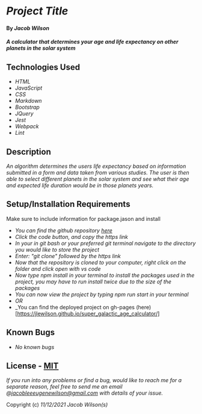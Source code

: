 # _Project Title_

#### By _**Jacob Wilson**_

#### _A calculator that determines your age and life expectancy on other planets in the solar system_

## Technologies Used

* _HTML_
* _JavaScript_
* _CSS_
* _Markdown_
* _Bootstrap_
* _JQuery_
* _Jest_
* _Webpack_
* _Lint_

## Description

_An algorithm determines the users life expectancy based on information submitted in a form and data taken from various studies. The user is then able to select different planets in the solar system and see what their age and expected life duration would be in those planets years._

## Setup/Installation Requirements

Make sure to include information for package.jason and install

* _You can find the github repository [here](https://github.com/JLEWilson/super_galactic_age_calculator)_
* _Click the code button, and copy the https link_
* _In your in git bash or your preferred git terminal navigate to the directory you would like to store the project_
* _Enter: "git clone" followed by the https link_
* _Now that the repository is cloned to your computer, right click on the folder and click open with vs code_
* _Now type npm install in your terminal to install the packages used in the project, you may have to run install twice due to the size of the packages_
* _You can now view the project by typing npm run start in your terminal_
* _OR_
* _You can find the deployed project on gh-pages (here)[https://jlewilson.github.io/super_galactic_age_calculator/]
## Known Bugs

* _No known bugs_

## License - [MIT](https://opensource.org/licenses/MIT)

_If you run into any problems or find a bug, would like to reach me for a separate reason, feel free to send me an email @jacobleeeugenewilson@gmail.com with details of your issue._

Copyright (c) _11/12/2021_ _Jacob Wilson(s)_